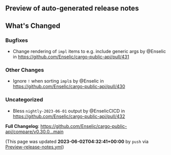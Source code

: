 ## Preview of auto-generated release notes
<!-- Release notes generated using configuration in .github/release.yml at main -->

## What's Changed
### Bugfixes
* Change rendering of `impl` items to e.g. include generic args by @Enselic in https://github.com/Enselic/cargo-public-api/pull/431
### Other Changes
* Ignore `!` when sorting `impl`s by @Enselic in https://github.com/Enselic/cargo-public-api/pull/430
### Uncategorized
* Bless `nightly-2023-06-01` output by @EnselicCICD in https://github.com/Enselic/cargo-public-api/pull/432


**Full Changelog**: https://github.com/Enselic/cargo-public-api/compare/v0.30.0...main


(This page was updated **2023-06-02T04:32:41+00:00** by `push` via [Preview-release-notes.yml](https://github.com/Enselic/cargo-public-api/actions/runs/5151886545))

